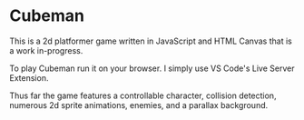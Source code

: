 # Cubeman

This is a 2d platformer game written in JavaScript and HTML Canvas that is a work in-progress.

To play Cubeman run it on your browser. I simply use VS Code's Live Server Extension.

Thus far the game features a controllable character, collision detection, numerous 2d sprite animations, enemies, and a parallax background.